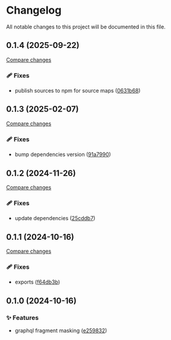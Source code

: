 <!-- header -->
# Changelog

All notable changes to this project will be documented in this file.

<!-- version:0.1.4 -->
## 0.1.4 (2025-09-22)

[Compare changes](https://github.com/Wroud/foundation/compare/gql-codegen-fragment-masking-v0.1.3...gql-codegen-fragment-masking-v0.1.4)

<!-- changelog -->
### 🩹 Fixes

- publish sources to npm for source maps ([0631b68](https://github.com/Wroud/foundation/commit/0631b68))

<!-- version:0.1.3 -->
## 0.1.3 (2025-02-07)

[Compare changes](https://github.com/Wroud/foundation/compare/gql-codegen-fragment-masking-v0.1.2...gql-codegen-fragment-masking-v0.1.3)

<!-- changelog -->
### 🩹 Fixes

- bump dependencies version ([91a7990](https://github.com/Wroud/foundation/commit/91a7990))

<!-- version:0.1.2 -->
## 0.1.2 (2024-11-26)

[Compare changes](https://github.com/Wroud/foundation/compare/gql-codegen-fragment-masking-v0.1.1...gql-codegen-fragment-masking-v0.1.2)

<!-- changelog -->
### 🩹 Fixes

- update dependencies ([25cddb7](https://github.com/Wroud/foundation/commit/25cddb7))

<!-- version:0.1.1 -->
## 0.1.1 (2024-10-16)

[Compare changes](https://github.com/Wroud/foundation/compare/gql-codegen-fragment-masking-v0.1.0...gql-codegen-fragment-masking-v0.1.1)

<!-- changelog -->
### 🩹 Fixes

- exports ([f64db3b](https://github.com/Wroud/foundation/commit/f64db3b))

<!-- version:0.1.0 -->
## 0.1.0 (2024-10-16)

<!-- changelog -->
### ✨ Features

- graphql fragment masking ([e259832](https://github.com/Wroud/foundation/commit/e259832))

